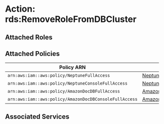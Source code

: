 # Action: rds:RemoveRoleFromDBCluster

## Attached Roles

## Attached Policies

| Policy ARN | Policy Name |
|------------|-------------|
| `arn:aws:iam::aws:policy/NeptuneFullAccess` | [NeptuneFullAccess](../policies.md#neptunefullaccess) |
| `arn:aws:iam::aws:policy/NeptuneConsoleFullAccess` | [NeptuneConsoleFullAccess](../policies.md#neptuneconsolefullaccess) |
| `arn:aws:iam::aws:policy/AmazonDocDBFullAccess` | [AmazonDocDBFullAccess](../policies.md#amazondocdbfullaccess) |
| `arn:aws:iam::aws:policy/AmazonDocDBConsoleFullAccess` | [AmazonDocDBConsoleFullAccess](../policies.md#amazondocdbconsolefullaccess) |

## Associated Services

